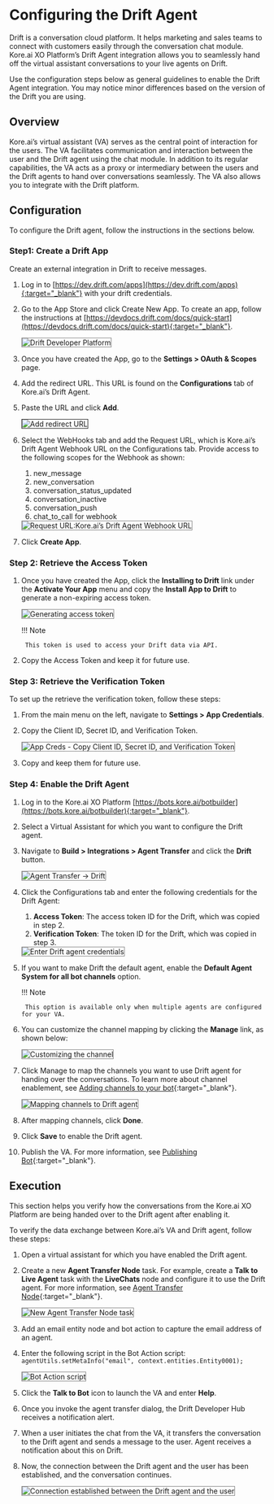 # Configuring the Drift Agent

Drift is a conversation cloud platform. It helps marketing and sales teams to connect with customers easily through the conversation chat module. Kore.ai XO Platform’s Drift Agent integration allows you to seamlessly hand off the virtual assistant conversations to your live agents on Drift.

Use the configuration steps below as general guidelines to enable the Drift Agent integration. You may notice minor differences based on the version of the Drift you are using.


## Overview

Kore.ai’s virtual assistant (VA) serves as the central point of interaction for the users. The VA facilitates communication and interaction between the user and the Drift agent using the chat module. In addition to its regular capabilities, the VA acts as a proxy or intermediary between the users and the Drift agents to hand over conversations seamlessly. The VA also allows you to integrate with the Drift platform.


## Configuration

To configure the Drift agent, follow the instructions in the sections below.


### Step1: Create a Drift App

Create an external integration in Drift to receive messages.

1. Log in to [https://dev.drift.com/apps](https://dev.drift.com/apps){:target="_blank"} with your drift credentials.
2. Go to the App Store and click Create New App. To create an app, follow the instructions at [https://devdocs.drift.com/docs/quick-start](https://devdocs.drift.com/docs/quick-start){:target="_blank"}.

    <img src="configuring-the-drift-agent-img1.png" alt="Drift Developer Platform" title="Drift Developer Platform" style="border: 1px solid gray;">

3. Once you have created the App, go to the **Settings > OAuth & Scopes** page.
4. Add the redirect URL. This URL is found on the **Configurations** tab of Kore.ai’s Drift Agent.
5. Paste the URL and click **Add**.

    <img src="configuring-the-drift-agent-img2.png" alt="Add redirect URL" title="Add redirect URL" border="1">

6. Select the WebHooks tab and add the Request URL, which is Kore.ai’s Drift Agent Webhook URL on the Configurations tab. Provide access to the following scopes for the Webhook as shown:
    1. new_message
    2. new_conversation
    3. conversation_status_updated
    4. conversation_inactive
    5. conversation_push
    6. chat_to_call for webhook

    <img src="configuring-the-drift-agent-img3.png" alt="Request URL:Kore.ai’s Drift Agent Webhook URL" title="Request URL:Kore.ai’s Drift Agent Webhook URL" style="border: 1px solid gray;">

7. Click **Create App**.


### Step 2: Retrieve the Access Token

1. Once you have created the App, click the **Installing to Drift** link under the **Activate Your App** menu and copy the **Install App to Drift** to generate a non-expiring access token.

    <img src="configuring-the-drift-agent-img4.png" alt="Generating access token" title="Generating access token" style="border: 1px solid gray;">

    !!! Note
    
        This token is used to access your Drift data via API.

2. Copy the Access Token and keep it for future use.


### Step 3: Retrieve the Verification Token

To set up the retrieve the verification token, follow these steps:

1. From the main menu on the left, navigate to **Settings > App Credentials**.
2. Copy the Client ID, Secret ID, and Verification Token.

    <img src="configuring-the-drift-agent-img5.png" alt="App Creds - Copy Client ID, Secret ID, and Verification Token" title="App Creds - Copy Client ID, Secret ID, and Verification Token" style="border: 1px solid gray;">

3. Copy and keep them for future use.


### Step 4: Enable the Drift Agent

1. Log in to the Kore.ai XO Platform [https://bots.kore.ai/botbuilder](https://bots.kore.ai/botbuilder){:target="_blank"}.
2. Select a Virtual Assistant for which you want to configure the Drift agent.
3. Navigate to **Build > Integrations > Agent Transfer** and click the **Drift** button.

    <img src="configuring-the-drift-agent-img6.png" alt="Agent Transfer -> Drift" title="Agent Transfer -> Drift" style="border: 1px solid gray;">

4. Click the Configurations tab and enter the following credentials for the Drift Agent:
    1. **Access Token**: The access token ID for the Drift, which was copied in step 2.
    2. **Verification Token**: The token ID for the Drift, which was copied in step 3.

    <img src="configuring-the-drift-agent-img7.png" alt="Enter Drift agent credentials" title="Enter Drift agent credentials" style="border: 1px solid gray;">

5. If you want to make Drift the default agent, enable the **Default Agent System for all bot channels** option.

    !!! Note
    
        This option is available only when multiple agents are configured for your VA.

6. You can customize the channel mapping by clicking the **Manage** link, as shown below:

    <img src="configuring-the-drift-agent-img8.png" alt="Customizing the channel" title="Customizing the channel" style="border: 1px solid gray;">

7. Click Manage to map the channels you want to use Drift agent for handing over the conversations. To learn more about channel enablement, see [Adding channels to your bot](https://developer.kore.ai/docs/bots/channel-enablement/adding-channels-to-your-bot/){:target="_blank"}.

    <img src="configuring-the-drift-agent-img9.png" alt="Mapping channels to Drift agent" title="MApping channels to Drift agent" style="border: 1px solid gray;">

8. After mapping channels, click **Done**.
9. Click **Save** to enable the Drift agent.
10. Publish the VA. For more information, see [Publishing Bot](https://developer.kore.ai/docs/bots/publish/publishing-bot/){:target="_blank"}.


## Execution

This section helps you verify how the conversations from the Kore.ai XO Platform are being handed over to the Drift agent after enabling it.

To verify the data exchange between Kore.ai’s VA and Drift agent, follow these steps:

1. Open a virtual assistant for which you have enabled the Drift agent.
2. Create a new **Agent Transfer Node** task. For example, create a **Talk to Live Agent** task with the **LiveChats** node and configure it to use the Drift agent. For more information, see [Agent Transfer Node](../../../../automation/use-cases/dialogs/node-types/working-with-the-agent-transfer-node){:target="_blank"}.

    <img src="configuring-the-drift-agent-img10.png" alt="New Agent Transfer Node task" title="New Agent Transfer Node task" style="border: 1px solid gray;">

3. Add an email entity node and bot action to capture the email address of an agent.
4. Enter the following script in the Bot Action script:  
    `agentUtils.setMetaInfo("email", context.entities.Entity0001);`

    <img src="configuring-the-drift-agent-img11.png" alt="Bot Action script" title="Bot Action script" style="border: 1px solid gray;">

5. Click the **Talk to Bot** icon to launch the VA and enter **Help**.
6. Once you invoke the agent transfer dialog, the Drift Developer Hub receives a notification alert.
7. When a user initiates the chat from the VA, it transfers the conversation to the Drift agent and sends a message to the user. Agent receives a notification about this on Drift.
8. Now, the connection between the Drift agent and the user has been established, and the conversation continues.

    <img src="configuring-the-drift-agent-img12.png" alt="Connection established between the Drift agent and the user" title="Connection established between the Drift agent and the user" style="border: 1px solid gray;">